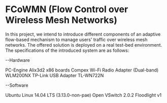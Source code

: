 # FCoWMN (Flow Control over Wireless Mesh Networks)



In this project, we intend to introduce different components of an adaptive flow-based mechanism to manage users' traffic over wireless mesh networks. The offered solution is deployed on a real test-bed environment.
The specifications of the introduced system are as follows:

--Hardware

PC-Engine Alix3d2 x86 boards
Compex Wi-Fi Radio Adapter (Dual-band) WLM200NX
TP-Link USB Adapter TL-WN722N

--Software

Ubuntu Linux 14.04 LTS (3.13.0-non-pae)
Open VSwitch 2.0.2
Floodlight v1
